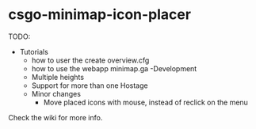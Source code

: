 # csgo-minimap-icon-placer

TODO:
- Tutorials
  - how to user the create overview.cfg
  - how to use the webapp minimap.ga
-Development
  - Multiple heights
  - Support for more than one Hostage
  - Minor changes
    - Move placed icons with mouse, instead of reclick on the menu

Check the wiki for more info.
